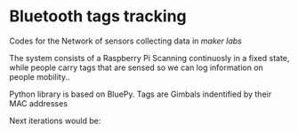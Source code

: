 # Bluetooth tags tracking
Codes for the Network of sensors collecting data in *maker labs*

The system consists of a Raspberry Pi Scanning continuosly in a fixed state, while people carry tags that are sensed so we can log information on people mobility..

Python library is based on BluePy. Tags are Gimbals indentified by their MAC addresses

Next iterations would be:

